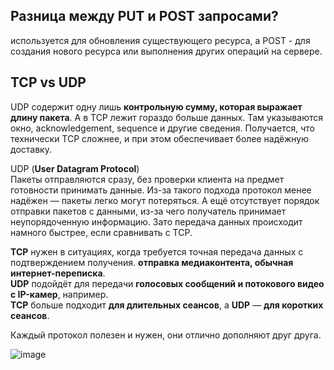 <h2>Разница между PUT и POST запросами?</h2>  
  
используется для обновления существующего ресурса, а POST - для создания нового ресурса или выполнения других операций на сервере.

<h2>TCP vs UDP</h2>  

 UDP содержит одну лишь **контрольную сумму, которая выражает длину пакета**. А в TCP лежит гораздо больше данных. Там указываются окно, acknowledgement, sequence и другие сведения. Получается, что технически TCP сложнее, и при этом обеспечивает более надёжную доставку.  

UDP (**User Datagram Protocol**)  
Пакеты отправляются сразу, без проверки клиента на предмет готовности принимать данные. Из-за такого подхода протокол менее надёжен — пакеты легко могут потеряться. А ещё отсутствует порядок отправки пакетов с данными, из-за чего получатель принимает неупорядоченную информацию. Зато передача данных происходит намного быстрее, если сравнивать с TCP.  

**TCP** нужен в ситуациях, когда требуется точная передача данных с подтверждением получения. **отправка медиаконтента, обычная интернет-переписка**.  
**UDP** подойдёт для передачи **голосовых сообщений и потокового видео с IP-камер**, например.  
**TCP** больше подходит **для длительных сеансов**, а **UDP** — **для коротких сеансов**.

Каждый протокол полезен и нужен, они отлично дополняют друг друга.  

 ![image](https://github.com/AntonGitCode/FEFAQ/assets/117078390/0d921b63-db94-43d0-9f07-b4c26bdb61f0)

